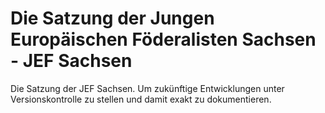 # Die Satzung der Jungen Europäischen Föderalisten Sachsen - JEF Sachsen
Die Satzung der JEF Sachsen. Um zukünftige Entwicklungen unter Versionskontrolle zu stellen und damit exakt zu dokumentieren.

